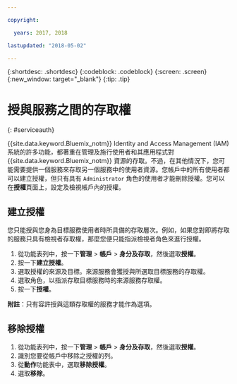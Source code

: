 ```yaml
---

copyright:

  years: 2017, 2018

lastupdated: "2018-05-02"

---
```


{:shortdesc: .shortdesc}
{:codeblock: .codeblock}
{:screen: .screen}
{:new_window: target="_blank"}
{:tip: .tip}


# 授與服務之間的存取權
{: #serviceauth}

{{site.data.keyword.Bluemix_notm}} Identity and Access Management (IAM) 系統的許多功能，都著重在管理及施行使用者和其應用程式對 {{site.data.keyword.Bluemix_notm}} 資源的存取。不過，在其他情況下，您可能需要提供一個服務來存取另一個服務中的使用者資源。您帳戶中的所有使用者都可以建立授權，但只有具有 `Administrator` 角色的使用者才能刪除授權。您可以在**授權**頁面上，設定及檢視帳戶內的授權。

## 建立授權

您只能授與您身為目標服務使用者時所具備的存取層次。例如，如果您對即將存取的服務只具有檢視者存取權，那麼您便只能指派檢視者角色來進行授權。

1. 從功能表列中，按一下**管理** &gt; **帳戶** &gt; **身分及存取**，然後選取**授權**。
2. 按一下**建立授權**。
3. 選取授權的來源及目標。來源服務會獲授與所選取目標服務的存取權。
4. 選取角色，以指派存取目標服務時的來源服務存取權。
5. 按一下**授權**。

**附註**：只有容許授與這類存取權的服務才能作為選項。

## 移除授權

1. 從功能表列中，按一下**管理** &gt; **帳戶** &gt; **身分及存取**，然後選取**授權**。
2. 識別您要從帳戶中移除之授權的列。
3. 從**動作**功能表中，選取**移除授權**。
5. 選取**移除**。
